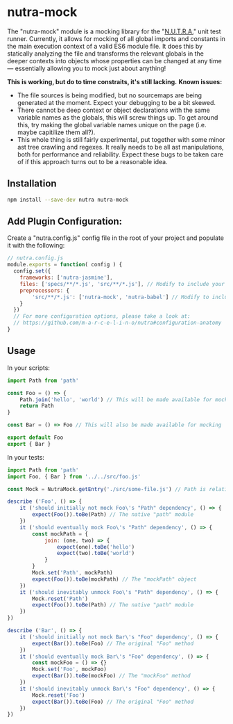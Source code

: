 # nutra-mock
The "nutra-mock" module is a mocking library for the "[N.U.T.R.A.](https://github.com/m-a-r-c-e-l-i-n-o/nutra)" unit test runner. Currently, it allows for mocking of all global imports and constants in the main execution context of a valid ES6 module file. It does this by statically analyzing the file and transforms the relevant globals in the deeper contexts into objects whose properties can be changed at any time — essentially allowing you to mock just about anything!

**This is working, but do to time constraits, it's still lacking.**
**Known issues:**
- The file sources is being modified, but no sourcemaps are being generated at the moment. Expect your debugging to be a bit skewed.
- There cannot be deep context or object declarations with the same variable names as the globals, this will screw things up. To get around this, try making the global variable
names unique on the page (i.e. maybe capitilize them all?).
- This whole thing is still fairly experimental, put together with some minor ast tree crawling and regexes. It really needs to be all ast manipulations, both for performance and reliability. Expect these bugs to be taken care of if this approach turns out to be a reasonable idea.


## Installation
```bash
npm install --save-dev nutra nutra-mock
```

## Add Plugin Configuration:
Create a "nutra.config.js" config file in the root of your project and populate it with the following:
```js
// nutra.config.js
module.exports = function( config ) {
  config.set({
    frameworks: ['nutra-jasmine'],
    files: ['specs/**/*.js', 'src/**/*.js'], // Modify to include your own app & spec files
    preprocessors: {
        'src/**/*.js': ['nutra-mock', 'nutra-babel'] // Modify to include your own app files
    }
  })
  // For more configuration options, please take a look at:
  // https://github.com/m-a-r-c-e-l-i-n-o/nutra#configuration-anatomy
}
```

## Usage
In your scripts:
```js
import Path from 'path'

const Foo = () => {
    Path.join('hello', 'world') // This will be made available for mocking
    return Path
}

const Bar = () => Foo // This will also be made available for mocking

export default Foo
export { Bar }
```
In your tests:
```js
import Path from 'path'
import Foo, { Bar } from '../../src/foo.js'

const Mock = NutraMock.getEntry('./src/some-file.js') // Path is relative to cwd

describe ('Foo', () => {
    it ('should initially not mock Foo\'s "Path" dependency', () => {
        expect(Foo()).toBe(Path) // The native "path" module
    })
    it ('should eventually mock Foo\'s "Path" dependency', () => {
        const mockPath = {
            join: (one, two) => {
                expect(one).toBe('hello')
                expect(two).toBe('world')
            }
        }
        Mock.set('Path', mockPath)
        expect(Foo()).toBe(mockPath) // The "mockPath" object
    })
    it ('should inevitably unmock Foo\'s "Path" dependency', () => {
        Mock.reset('Path')
        expect(Foo()).toBe(Path) // The native "path" module
    })
})

describe ('Bar', () => {
    it ('should initially not mock Bar\'s "Foo" dependency', () => {
        expect(Bar()).toBe(Foo) // The original "Foo" method
    })
    it ('should eventually mock Bar\'s "Foo" dependency', () => {
        const mockFoo = () => {}
        Mock.set('Foo', mockFoo)
        expect(Bar()).toBe(mockFoo) // The "mockFoo" method
    })
    it ('should inevitably unmock Bar\'s "Foo" dependency', () => {
        Mock.reset('Foo')
        expect(Bar()).toBe(Foo) // The original "Foo" method
    })
})
```
